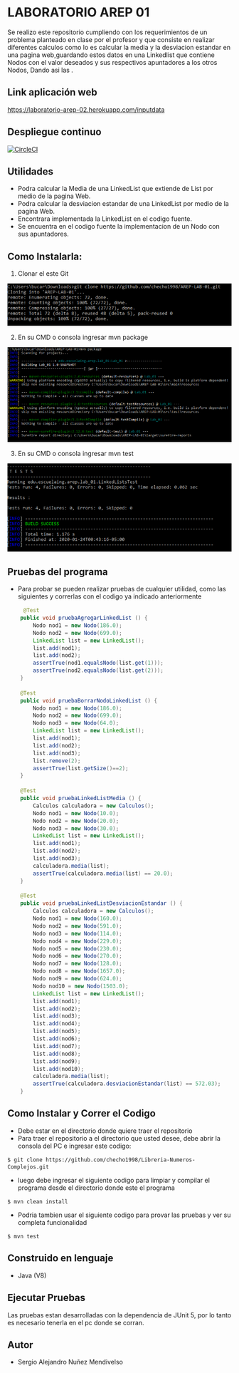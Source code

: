 # LABORATORIO AREP 01

Se realizo este repositorio cumpliendo con los requerimientos de un problema planteado en clase por el profesor y que consiste en realizar diferentes calculos como lo es calcular la media y la desviacion estandar en una pagina web,guardando estos datos en una Linkedlist que contiene Nodos con el valor deseados y sus respectivos apuntadores a los otros Nodos, Dando asi las .

## Link aplicación web

https://laboratorio-arep-02.herokuapp.com/inputdata

## Despliegue continuo
[![CircleCI](https://circleci.com/gh/checho1998/2019-1-PROYCVDS-NU-EZ_CHIRIVI_RODRIGUEZ.svg?style=svg)](https://circleci.com/gh/checho1998/2019-1-PROYCVDS-NU-EZ_CHIRIVI_RODRIGUEZ)
## Utilidades
 
- Podra calcular la Media de una LinkedList que extiende de List por medio de la pagina Web.
- Podra calcular la desviacion estandar de una LinkedList por medio de la pagina Web.
- Encontrara implementada la LinkedList en el codigo fuente.
- Se encuentra en el codigo fuente la implementacion de un Nodo con sus apuntadores.

## Como Instalarla:
1. Clonar el este Git

![Imagenes](https://github.com/checho1998/AREP-LAB-01/blob/master/imagenes/clon.PNG)

2. En su CMD o consola ingresar mvn package

![Imagenes](https://github.com/checho1998/AREP-LAB-01/blob/master/imagenes/package.PNG)

3. En su CMD o consola ingresar mvn test

![Imagenes](https://github.com/checho1998/AREP-LAB-01/blob/master/imagenes/test.PNG)

## Pruebas del programa

- Para probar se pueden realizar pruebas de cualquier utilidad, como las siguientes y correrlas con el codigo ya indicado anteriormente

``` Java
     @Test
    public void pruebaAgregarLinkedList () {
        Nodo nod1 = new Nodo(186.0);
        Nodo nod2 = new Nodo(699.0);
        LinkedList list = new LinkedList();
        list.add(nod1);
        list.add(nod2);
        assertTrue(nod1.equalsNodo(list.get(1)));
        assertTrue(nod2.equalsNodo(list.get(2)));
    }
    
    @Test
    public void pruebaBorrarNodoLinkedList () {
    	Nodo nod1 = new Nodo(186.0);
        Nodo nod2 = new Nodo(699.0);
        Nodo nod3 = new Nodo(64.0);
        LinkedList list = new LinkedList();
        list.add(nod1);
        list.add(nod2);
        list.add(nod3);
        list.remove(2);
        assertTrue(list.getSize()==2);
    }
    
    @Test
    public void pruebaLinkedListMedia () {
    	Calculos calculadora = new Calculos();
    	Nodo nod1 = new Nodo(10.0);
        Nodo nod2 = new Nodo(20.0);
        Nodo nod3 = new Nodo(30.0);
        LinkedList list = new LinkedList();
        list.add(nod1);
        list.add(nod2);
        list.add(nod3);
        calculadora.media(list);
        assertTrue(calculadora.media(list) == 20.0);
    }
    
    @Test
    public void pruebaLinkedListDesviacionEstandar () {
    	Calculos calculadora = new Calculos();
    	Nodo nod1 = new Nodo(160.0);
        Nodo nod2 = new Nodo(591.0);
        Nodo nod3 = new Nodo(114.0);
        Nodo nod4 = new Nodo(229.0);
        Nodo nod5 = new Nodo(230.0);
        Nodo nod6 = new Nodo(270.0);
        Nodo nod7 = new Nodo(128.0);
        Nodo nod8 = new Nodo(1657.0);
        Nodo nod9 = new Nodo(624.0);
        Nodo nod10 = new Nodo(1503.0);
        LinkedList list = new LinkedList();
        list.add(nod1);
        list.add(nod2);
        list.add(nod3);
        list.add(nod4);
        list.add(nod5);
        list.add(nod6);
        list.add(nod7);
        list.add(nod8);
        list.add(nod9);
        list.add(nod10);
        calculadora.media(list);
        assertTrue(calculadora.desviacionEstandar(list) == 572.03);
    }
```
## Como Instalar y Correr el Codigo

- Debe estar en el directorio donde quiere traer el repositorio
- Para traer el repositorio a el directorio que usted desee, debe abrir la consola del PC e ingresar este codigo:
```
$ git clone https://github.com/checho1998/Libreria-Numeros-Complejos.git
```
- luego debe ingresar el siguiente codigo para limpiar y compilar el programa desde el directorio donde este el programa
```
$ mvn clean install 
```
- Podria tambien usar el siguiente codigo para provar las pruebas y ver su completa funcionalidad
```
$ mvn test
```
## Construido en lenguaje
  
  - Java (V8)
  
## Ejecutar Pruebas

Las pruebas estan desarrolladas con la dependencia de JUnit 5, por lo tanto es necesario tenerla
en el pc donde se corran.

## Autor

- Sergio Alejandro Nuñez Mendivelso
